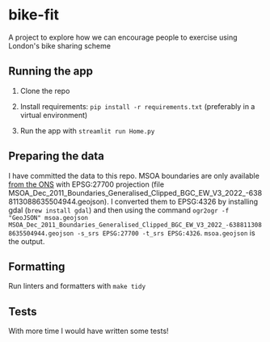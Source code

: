 # bike-fit

A project to explore how we can encourage people to exercise using London's bike sharing scheme

## Running the app

1. Clone the repo

2. Install requirements: `pip install -r requirements.txt` (preferably in a virtual environment)

3. Run the app with `streamlit run Home.py`

## Preparing the data

I have committed the data to this repo.
MSOA boundaries are only available 
[from the ONS](https://geoportal.statistics.gov.uk/datasets/ons::msoa-dec-2011-boundaries-generalised-clipped-bgc-ew-v3/explore)
with EPSG:27700 projection (file MSOA_Dec_2011_Boundaries_Generalised_Clipped_BGC_EW_V3_2022_-6388113088635504944.geojson).
I converted them to EPSG:4326 by installing gdal (`brew install gdal`) and then using the command
`ogr2ogr -f "GeoJSON" msoa.geojson MSOA_Dec_2011_Boundaries_Generalised_Clipped_BGC_EW_V3_2022_-6388113088635504944.geojson -s_srs EPSG:27700 -t_srs EPSG:4326`.
`msoa.geojson` is the output.

## Formatting

Run linters and formatters with `make tidy`


## Tests

With more time I would have written some tests!